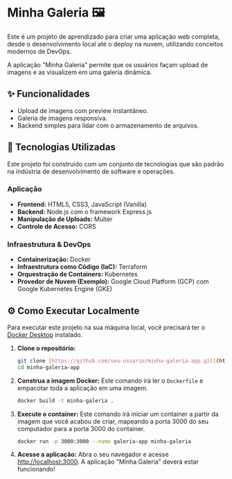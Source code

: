 # Minha Galeria 🖼️

Este é um projeto de aprendizado para criar uma aplicação web completa, desde o desenvolvimento local até o deploy na nuvem, utilizando conceitos modernos de DevOps.

A aplicação "Minha Galeria" permite que os usuários façam upload de imagens e as visualizem em uma galeria dinâmica.

## ✨ Funcionalidades

* Upload de imagens com preview instantâneo.
* Galeria de imagens responsiva.
* Backend simples para lidar com o armazenamento de arquivos.

## 🚀 Tecnologias Utilizadas

Este projeto foi construído com um conjunto de tecnologias que são padrão na indústria de desenvolvimento de software e operações.

### **Aplicação**

* **Frontend:** HTML5, CSS3, JavaScript (Vanilla)
* **Backend:** Node.js com o framework Express.js
* **Manipulação de Uploads:** Multer
* **Controle de Acesso:** CORS

### **Infraestrutura & DevOps**

* **Containerização:** Docker
* **Infraestrutura como Código (IaC):** Terraform
* **Orquestração de Containers:** Kubernetes
* **Provedor de Nuvem (Exemplo):** Google Cloud Platform (GCP) com Google Kubernetes Engine (GKE)

## ⚙️ Como Executar Localmente

Para executar este projeto na sua máquina local, você precisará ter o [Docker Desktop](https://www.docker.com/products/docker-desktop/) instalado.

1.  **Clone o repositório:**
    ```bash
    git clone [https://github.com/seu-usuario/minha-galeria-app.git](https://github.com/seu-usuario/minha-galeria-app.git)
    cd minha-galeria-app
    ```

2.  **Construa a imagem Docker:**
    Este comando irá ler o `Dockerfile` e empacotar toda a aplicação em uma imagem.
    ```bash
    docker build -t minha-galeria .
    ```

3.  **Execute o container:**
    Este comando irá iniciar um container a partir da imagem que você acabou de criar, mapeando a porta 3000 do seu computador para a porta 3000 do container.
    ```bash
    docker run -p 3000:3000 --name galeria-app minha-galeria
    ```

4.  **Acesse a aplicação:**
    Abra o seu navegador e acesse [http://localhost:3000](http://localhost:3000). A aplicação "Minha Galeria" deverá estar funcionando!

